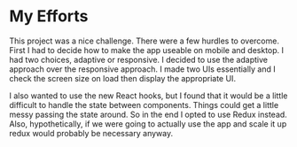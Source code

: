# My Efforts

This project was a nice challenge. There were a few hurdles to overcome. First I had to decide how to make the app useable on mobile and desktop. I had two choices, adaptive or responsive. I decided to use the adaptive approach over the responsive approach. I made two UIs essentially and I check the screen size on load then display the appropriate UI.

I also wanted to use the new React hooks, but I found that it would be a little difficult to handle the state between components. Things could get a little messy passing the state around. So in the end I opted to use Redux instead. Also, hypothetically, if we were going to actually use the app and scale it up redux would probably be necessary anyway.